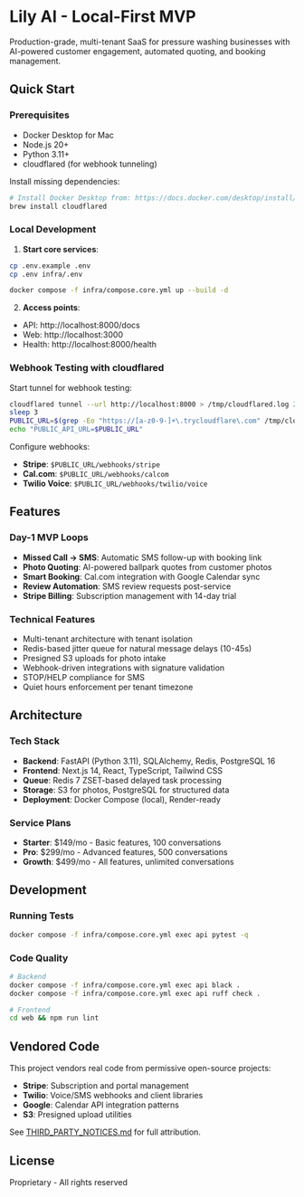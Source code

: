 # Lily AI - Local-First MVP

Production-grade, multi-tenant SaaS for pressure washing businesses with AI-powered customer engagement, automated quoting, and booking management.

## Quick Start

### Prerequisites
- Docker Desktop for Mac
- Node.js 20+
- Python 3.11+
- cloudflared (for webhook tunneling)

Install missing dependencies:
```bash
# Install Docker Desktop from: https://docs.docker.com/desktop/install/mac/
brew install cloudflared
```

### Local Development

1. **Start core services**:
```bash
cp .env.example .env
cp .env infra/.env

docker compose -f infra/compose.core.yml up --build -d
```

2. **Access points**:
- API: http://localhost:8000/docs
- Web: http://localhost:3000
- Health: http://localhost:8000/health

### Webhook Testing with cloudflared

Start tunnel for webhook testing:
```bash
cloudflared tunnel --url http://localhost:8000 > /tmp/cloudflared.log 2>&1 &
sleep 3
PUBLIC_URL=$(grep -Eo "https://[a-z0-9-]+\.trycloudflare\.com" /tmp/cloudflared.log | head -1)
echo "PUBLIC_API_URL=$PUBLIC_URL"
```

Configure webhooks:
- **Stripe**: `$PUBLIC_URL/webhooks/stripe`
- **Cal.com**: `$PUBLIC_URL/webhooks/calcom`  
- **Twilio Voice**: `$PUBLIC_URL/webhooks/twilio/voice`

## Features

### Day-1 MVP Loops
- **Missed Call → SMS**: Automatic SMS follow-up with booking link
- **Photo Quoting**: AI-powered ballpark quotes from customer photos
- **Smart Booking**: Cal.com integration with Google Calendar sync
- **Review Automation**: SMS review requests post-service
- **Stripe Billing**: Subscription management with 14-day trial

### Technical Features
- Multi-tenant architecture with tenant isolation
- Redis-based jitter queue for natural message delays (10-45s)
- Presigned S3 uploads for photo intake
- Webhook-driven integrations with signature validation
- STOP/HELP compliance for SMS
- Quiet hours enforcement per tenant timezone

## Architecture

### Tech Stack
- **Backend**: FastAPI (Python 3.11), SQLAlchemy, Redis, PostgreSQL 16
- **Frontend**: Next.js 14, React, TypeScript, Tailwind CSS
- **Queue**: Redis 7 ZSET-based delayed task processing
- **Storage**: S3 for photos, PostgreSQL for structured data
- **Deployment**: Docker Compose (local), Render-ready

### Service Plans
- **Starter**: $149/mo - Basic features, 100 conversations
- **Pro**: $299/mo - Advanced features, 500 conversations
- **Growth**: $499/mo - All features, unlimited conversations

## Development

### Running Tests
```bash
docker compose -f infra/compose.core.yml exec api pytest -q
```

### Code Quality
```bash
# Backend
docker compose -f infra/compose.core.yml exec api black .
docker compose -f infra/compose.core.yml exec api ruff check .

# Frontend  
cd web && npm run lint
```

## Vendored Code

This project vendors real code from permissive open-source projects:
- **Stripe**: Subscription and portal management
- **Twilio**: Voice/SMS webhooks and client libraries
- **Google**: Calendar API integration patterns
- **S3**: Presigned upload utilities

See [THIRD_PARTY_NOTICES.md](THIRD_PARTY_NOTICES.md) for full attribution.

## License

Proprietary - All rights reserved